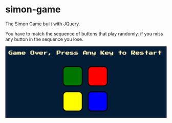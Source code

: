 # simon-game
The Simon Game built with JQuery.

You have to match the sequence of buttons that play randomly. if you miss any button in the sequence you lose.

![game screenshot](./game.png)
